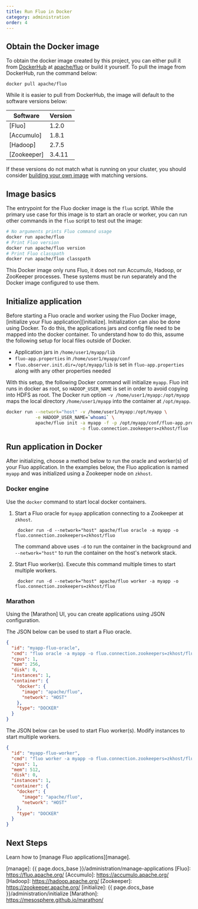```yaml
---
title: Run Fluo in Docker
category: administration
order: 4
---
```


## Obtain the Docker image

To obtain the docker image created by this project, you can either pull it from [DockerHub] at
[apache/fluo][fluo-dockerhub] or build it yourself. To pull the image from DockerHub, run the command below:

    docker pull apache/fluo

While it is easier to pull from DockerHub, the image will default to the software versions below:

| Software    | Version |
|-------------|---------|
| [Fluo]      | 1.2.0   |
| [Accumulo]  | 1.8.1   |
| [Hadoop]    | 2.7.5   |
| [Zookeeper] | 3.4.11   |

If these versions do not match what is running on your cluster, you should consider [building
your own image][build-image] with matching versions.

## Image basics

The entrypoint for the Fluo docker image is the `fluo` script. While the primary use
case for this image is to start an oracle or worker, you can run other commands in the
`fluo` script to test out the image:

```bash
# No arguments prints Fluo command usage
docker run apache/fluo
# Print Fluo version
docker run apache/fluo version
# Print Fluo classpath
docker run apache/fluo classpath
```

This Docker image only runs Fluo, it does not run Accumulo, Hadoop, or
ZooKeeper processes.  These systems must be run separately and the Docker image
configured to use them.


## Initialize application

Before starting a Fluo oracle and worker using the Fluo Docker image,
[initialize your Fluo application][initialize].  Initialization can also be
done using Docker.  To do this, the applications jars and config file need to
be mapped into the docker container.  To understand how to do this, assume the
following setup for local files outside of Docker.

 * Application jars in `/home/user1/myapp/lib`
 * `fluo-app.properties` in `/home/user1/myapp/conf`
 * `fluo.observer.init.dir=/opt/myapp/lib` is set in `fluo-app.properties` along with any other properties needed

With this setup, the following Docker command will initialize `myapp`. Fluo
init runs in docker as root, so `HADOOP_USER_NAME` is set in order to avoid
copying into HDFS as root.  The Docker run option `-v
/home/user1/myapp:/opt/myapp` maps the local directory `/home/user1/myapp` into
the container at `/opt/myapp`.

```bash
docker run --network="host" -v /home/user1/myapp:/opt/myapp \
           -e HADOOP_USER_NAME=`whoami` \
           apache/fluo init -a myapp -f -p /opt/myapp/conf/fluo-app.properties \
                            -o fluo.connection.zookeepers=zkhost/fluo
```

## Run application in Docker

After initializing, choose a method below to run the oracle and worker(s) of your Fluo application. In the examples below, the Fluo
application is named `myapp` and was initialized using a Zookeeper node on `zkhost`.

### Docker engine

Use the `docker` command to start local docker containers.

1. Start a Fluo oracle for `myapp` application connecting to a Zookeeper at `zkhost`.

        docker run -d --network="host" apache/fluo oracle -a myapp -o fluo.connection.zookeepers=zkhost/fluo

    The command above uses `-d` to run the container in the background and `--network="host"` to run the container
    on the host's network stack.

2. Start Fluo worker(s). Execute this command multiple times to start multiple workers.

        docker run -d --network="host" apache/fluo worker -a myapp -o fluo.connection.zookeepers=zkhost/fluo

### Marathon

Using the [Marathon] UI, you can create applications using JSON configuration.

The JSON below can be used to start a Fluo oracle.

```json
{
  "id": "myapp-fluo-oracle",
  "cmd": "fluo oracle -a myapp -o fluo.connection.zookeepers=zkhost/fluo",
  "cpus": 1,
  "mem": 256,
  "disk": 0,
  "instances": 1,
  "container": {
    "docker": {
      "image": "apache/fluo",
      "network": "HOST"
    },
    "type": "DOCKER"
  }
}
```

The JSON below can be used to start Fluo worker(s). Modify instances to start multiple workers.

```json
{
  "id": "myapp-fluo-worker",
  "cmd": "fluo worker -a myapp -o fluo.connection.zookeepers=zkhost/fluo",
  "cpus": 1,
  "mem": 512,
  "disk": 0,
  "instances": 1,
  "container": {
    "docker": {
      "image": "apache/fluo",
      "network": "HOST"
    },
    "type": "DOCKER"
  }
}
```

## Next Steps

Learn how to [manage Fluo applications][manage].

[DockerHub]: https://hub.docker.com/
[fluo-dockerhub]: https://hub.docker.com/r/apache/fluo/
[build-image]: https://github.com/apache/fluo-docker/blob/master/README.md#build-the-docker-image
[manage]: {{ page.docs_base }}/administration/manage-applications
[Fluo]: https://fluo.apache.org/
[Accumulo]: https://accumulo.apache.org/
[Hadoop]: https://hadoop.apache.org/
[Zookeeper]: https://zookeeper.apache.org/
[initialize]: {{ page.docs_base }}/administration/initialize
[Marathon]: https://mesosphere.github.io/marathon/
